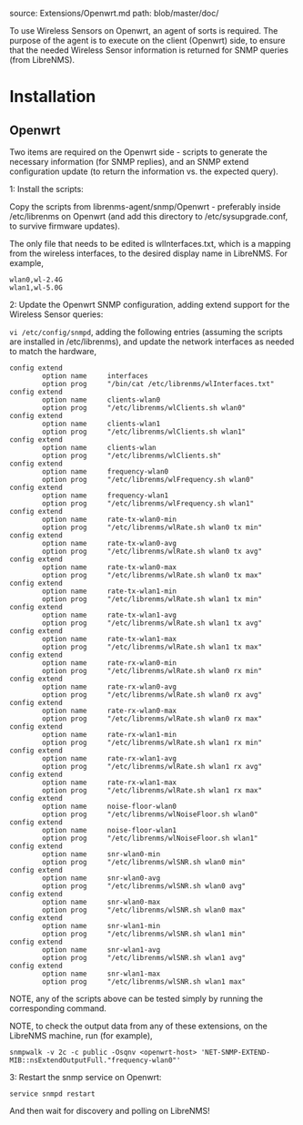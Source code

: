 source: Extensions/Openwrt.md
path: blob/master/doc/

To use Wireless Sensors on Openwrt, an agent of sorts is required. The
purpose of the agent is to execute on the client (Openwrt) side, to ensure
that the needed Wireless Sensor information is returned for SNMP queries (from LibreNMS).

# Installation

## Openwrt

Two items are required on the Openwrt side - scripts to generate the necessary information (for
SNMP replies), and an SNMP extend configuration update (to return the information vs. the expected
query).

1: Install the scripts:

Copy the scripts from librenms-agent/snmp/Openwrt - preferably inside /etc/librenms on Openwrt (and add this
directory to /etc/sysupgrade.conf, to survive firmware updates).

The only file that needs to be edited is wlInterfaces.txt, which is a mapping from the wireless interfaces, to
the desired display name in LibreNMS. For example,
```
wlan0,wl-2.4G
wlan1,wl-5.0G
```

2: Update the Openwrt SNMP configuration, adding extend support for the Wireless Sensor queries:

`vi /etc/config/snmpd`, adding the following entries (assuming the scripts are installed in /etc/librenms),
and update the network interfaces as needed to match the hardware,

```
config extend
        option name     interfaces
        option prog     "/bin/cat /etc/librenms/wlInterfaces.txt"
config extend
        option name     clients-wlan0
        option prog     "/etc/librenms/wlClients.sh wlan0"
config extend
        option name     clients-wlan1
        option prog     "/etc/librenms/wlClients.sh wlan1"
config extend
        option name     clients-wlan
        option prog     "/etc/librenms/wlClients.sh"
config extend
        option name     frequency-wlan0
        option prog     "/etc/librenms/wlFrequency.sh wlan0"
config extend
        option name     frequency-wlan1
        option prog     "/etc/librenms/wlFrequency.sh wlan1"
config extend
        option name     rate-tx-wlan0-min
        option prog     "/etc/librenms/wlRate.sh wlan0 tx min"
config extend
        option name     rate-tx-wlan0-avg
        option prog     "/etc/librenms/wlRate.sh wlan0 tx avg"
config extend
        option name     rate-tx-wlan0-max
        option prog     "/etc/librenms/wlRate.sh wlan0 tx max"
config extend
        option name     rate-tx-wlan1-min
        option prog     "/etc/librenms/wlRate.sh wlan1 tx min"
config extend
        option name     rate-tx-wlan1-avg
        option prog     "/etc/librenms/wlRate.sh wlan1 tx avg"
config extend
        option name     rate-tx-wlan1-max
        option prog     "/etc/librenms/wlRate.sh wlan1 tx max"
config extend
        option name     rate-rx-wlan0-min
        option prog     "/etc/librenms/wlRate.sh wlan0 rx min"
config extend
        option name     rate-rx-wlan0-avg
        option prog     "/etc/librenms/wlRate.sh wlan0 rx avg"
config extend
        option name     rate-rx-wlan0-max
        option prog     "/etc/librenms/wlRate.sh wlan0 rx max"
config extend
        option name     rate-rx-wlan1-min
        option prog     "/etc/librenms/wlRate.sh wlan1 rx min"
config extend
        option name     rate-rx-wlan1-avg
        option prog     "/etc/librenms/wlRate.sh wlan1 rx avg"
config extend
        option name     rate-rx-wlan1-max
        option prog     "/etc/librenms/wlRate.sh wlan1 rx max"
config extend
        option name     noise-floor-wlan0
        option prog     "/etc/librenms/wlNoiseFloor.sh wlan0"
config extend
        option name     noise-floor-wlan1
        option prog     "/etc/librenms/wlNoiseFloor.sh wlan1"
config extend
        option name     snr-wlan0-min
        option prog     "/etc/librenms/wlSNR.sh wlan0 min"
config extend
        option name     snr-wlan0-avg
        option prog     "/etc/librenms/wlSNR.sh wlan0 avg"
config extend
        option name     snr-wlan0-max
        option prog     "/etc/librenms/wlSNR.sh wlan0 max"
config extend
        option name     snr-wlan1-min
        option prog     "/etc/librenms/wlSNR.sh wlan1 min"
config extend
        option name     snr-wlan1-avg
        option prog     "/etc/librenms/wlSNR.sh wlan1 avg"
config extend
        option name     snr-wlan1-max
        option prog     "/etc/librenms/wlSNR.sh wlan1 max"
```

NOTE, any of the scripts above can be tested simply by running the corresponding command.

NOTE, to check the output data from any of these extensions, on the LibreNMS machine, run (for example),

`snmpwalk -v 2c -c public -Osqnv <openwrt-host> 'NET-SNMP-EXTEND-MIB::nsExtendOutputFull."frequency-wlan0"'`

3: Restart the snmp service on Openwrt:

`service snmpd restart`

And then wait for discovery and polling on LibreNMS!
